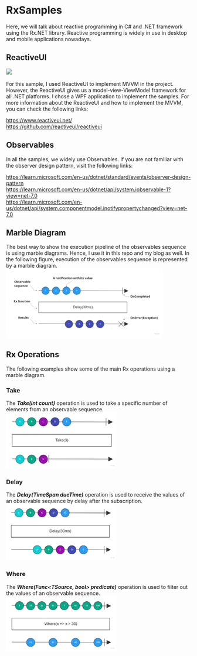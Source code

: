 # RxSamples

Here, we will talk about reactive programming in C# and .NET framework using the Rx.NET library. Reactive programming is widely in use in desktop and mobile applications nowadays.

## ReactiveUI
<img src="https://d33wubrfki0l68.cloudfront.net/72e8947e9c05a3cf563175010522012406424e8a/efa88/assets/img/logo.png"/>

For this sample, I used ReactiveUI to implement MVVM in the project. However, the ReactiveUI gives us a model-view-ViewModel framework for all .NET platforms. I chose a WPF application to implement the samples. For more information about the ReactiveUI and how to implement the MVVM, you can check the following links:

https://www.reactiveui.net/ <br/>
https://github.com/reactiveui/reactiveui

## Observables
In all the samples, we widely use Observables. If you are not familiar with the observer design pattern, visit the following links: 

https://learn.microsoft.com/en-us/dotnet/standard/events/observer-design-pattern <br/>
https://learn.microsoft.com/en-us/dotnet/api/system.iobservable-1?view=net-7.0 <br/>
https://learn.microsoft.com/en-us/dotnet/api/system.componentmodel.inotifypropertychanged?view=net-7.0 <br/>

## Marble Diagram

The best way to show the execution pipeline of the observables sequence is using marble diagrams. Hence, I use it in this repo and my blog as well. In the following figure, execution of the observables sequence is represented by a marble diagram.
<br/>
<img src="Marble Diagrams/MarbleDiagram - Explanation.jpg" width="85%">

## Rx Operations
The following examples show some of the main Rx operations using a marble diagram. 
### Take
The <b><i>Take(int count)</i></b> operation is used to take a specific number of elements from an observable sequence.
<br/>
<img src="Marble Diagrams/MarbleDiagram - Take.jpg" width="60%">
### Delay
The <b><i>Delay(TimeSpan dueTime)</i></b> operation is used to receive the values of an observable sequence by delay after the subscription.
<br/>
<img src="Marble Diagrams/MarbleDiagram - Delay.jpg" width="60%">
### Where
The <b><i>Where(Func<TSource, bool> predicate)</i></b> operation is used to filter out the values of an observable sequence.
<img src="Marble Diagrams/MarbleDiagram - Where.jpg" width="60%">